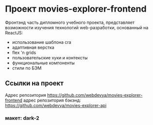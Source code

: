 # Проект movies-explorer-frontend
Фронтэнд часть дипломного учебного проекта, представляет возможности изучения технологий web-разработки, основанный на ReactJS:
* использование шаблона cra
* адаптивная верстка
* flex 'n grids
* пользовательские хуки и контексты
* функциональные компоненты
* стили по БЭМ

## Ссылки на проект

Адрес репозитория https://github.com/webdevya/movies-explorer-frontend
адрес репозитория бэкэнд: https://github.com/webdevya/movies-explorer-api

### макет: dark-2
